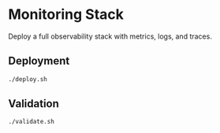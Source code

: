 # Monitoring Stack

Deploy a full observability stack with metrics, logs, and traces.

## Deployment

```bash
./deploy.sh
```

## Validation

```bash
./validate.sh
```
